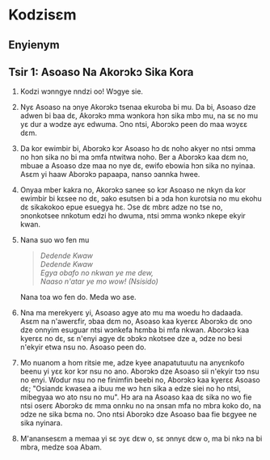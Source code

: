 # Kodzisɛm

## Enyienym

## Tsir 1: Asoaso Na Akorɔkɔ Sika Kora

1. Kodzi wɔnngye nndzi oo! Wɔgye sie.

2. Nyɛ Asoaso na ɔnye Akorɔkɔ tsenaa ekuroba bi mu. Da bi, Asoaso dze adwen bi baa dɛ, Akorɔkɔ mma wɔnkora hɔn sika mbɔ mu, na sɛ no mu yɛ dur a wɔdze ayɛ edwuma. Ɔno ntsi, Aborɔkɔ peen do maa wɔyɛɛ dɛm.

3. Da kor ewimbir bi, Aborɔkɔ kɔr Asoaso hɔ dɛ noho akyer no ntsi ɔmma no hɔn sika no bi ma ɔmfa ntwitwa noho. Ber a Aborɔkɔ kaa dɛm no, mbuae a Asoaso dze maa no nye dɛ, ewifo ebowia hɔn sika no nyinaa. Asɛm yi haaw Aborɔkɔ papaapa, nanso ɔannka hwee.

4. Onyaa mber kakra no, Akorɔkɔ sanee so kɔr Asoaso ne nkyn da kor ewimbir bi kɛsee no dɛ, ɔako esutsen bi a ɔda hon kurotsia no mu ekohu dɛ sikakokoo epue esuegya hɛ. Ɔse dɛ mbrɛ adze no tse no, ɔnonkotsee nnkotum edzi ho dwuma, ntsi ɔmma wɔnkɔ nkepe ekyir kwan.

5. Nana suo wo fen mu

    > *Dedende Kwaw*<br/>
    > *Dedende Kwaw*<br/>
    > *Egya obafo no nkwan ye me dew,*<br/>
    > *Naaso n'atar ye mo wow! (Nsisido)* <br/>

    Nana toa wo fen do. Meda wo ase.

6. Nna ma merekyerɛ yi, Asoaso agye ato mu ma woedu hɔ dadaada. Asɛm na n'awerɛfir, ɔbaa dɛm no, Asoaso kaa kyerɛɛ Aborɔkɔ dɛ ɔno dze onnyim esuguar ntsi wɔnkefa hɛmba bi mfa nkwan. Aborɔkɔ kaa kyerɛɛ no dɛ, sɛ n'enyi agye dɛ ɔbɔkɔ nkotsee dze a, ɔdze no besi n'ekyir etwa nsu no. Asoaso peen do.

7. Mo nuanom a hom ritsie me, adze kyee anapatutuutu na anyɛnkofo beenu yi yɛɛ kor kɔr nsu no ano. Aborɔkɔ dze Asoaso sii n'ekyir tɔɔ nsu no enyi. Wodur nsu no ne finimfin beebi no, Aborɔkɔ kaa kyerɛɛ Asoaso dɛ; "Osiandɛ kwasea a ibuu me wɔ hɛn sika a edze siei no ho ntsi, mibegyaa wo ato nsu no mu". Hɔ ara na Asoaso kaa dɛ sika no wo fie ntsi oserɛ Aborɔkɔ dɛ mma onnku no na ɔnsan mfa no mbra koko do, na ɔdze ne sika bɛma no. Ɔno ntsi Aborɔkɔ dze Asoaso baa fie bɛgyee ne sika nyinara.

8. M'anansesɛm a memaa yi sɛ ɔyɛ dɛw o, sɛ ɔnnyɛ dɛw o, ma bi nkɔ na bi mbra, medze soa Abam.

